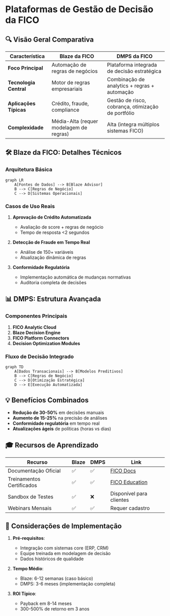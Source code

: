 # Plataformas de Gestão de Decisão da FICO

## 🔍 Visão Geral Comparativa
| **Característica**       | **Blaze da FICO**                          | **DMPS da FICO**                          |
|--------------------------|--------------------------------------------|-------------------------------------------|
| **Foco Principal**       | Automação de regras de negócios           | Plataforma integrada de decisão estratégica|
| **Tecnologia Central**   | Motor de regras empresariais              | Combinação de analytics + regras + automação |
| **Aplicações Típicas**   | Crédito, fraude, compliance               | Gestão de risco, cobrança, otimização de portfólio |
| **Complexidade**         | Média-Alta (requer modelagem de regras)   | Alta (integra múltiplos sistemas FICO)    |

## 🛠️ Blaze da FICO: Detalhes Técnicos

### Arquitetura Básica
```mermaid
graph LR
    A[Fontes de Dados] --> B[Blaze Advisor]
    B --> C[Regras de Negócio]
    C --> D[Sistemas Operacionais]
```

### Casos de Uso Reais
1. **Aprovação de Crédito Automatizada**
   - Avaliação de score + regras de negócio
   - Tempo de resposta <2 segundos

2. **Detecção de Fraude em Tempo Real**
   - Análise de 150+ variáveis
   - Atualização dinâmica de regras

3. **Conformidade Regulatória**
   - Implementação automática de mudanças normativas
   - Auditoria completa de decisões

## 📊 DMPS: Estrutura Avançada

### Componentes Principais
1. **FICO Analytic Cloud**
2. **Blaze Decision Engine**
3. **FICO Platform Connectors**
4. **Decision Optimization Modules**

### Fluxo de Decisão Integrado
```mermaid
graph TD
    A[Dados Transacionais] --> B[Modelos Preditivos]
    B --> C[Regras de Negócio]
    C --> D[Otimização Estratégica]
    D --> E[Execução Automatizada]
```

## 💡 Benefícios Combinados
- **Redução de 30-50%** em decisões manuais
- **Aumento de 15-25%** na precisão de análises
- **Conformidade regulatória** em tempo real
- **Atualizações ágeis** de políticas (horas vs dias)

## 🎓 Recursos de Aprendizado
| Recurso                  | Blaze | DMPS | Link |
|--------------------------|-------|------|------|
| Documentação Oficial      | ✅    | ✅   | [FICO Docs](https://www.fico.com) |
| Treinamentos Certificados | ✅    | ✅   | [FICO Education](https://www.fico.com/training) |
| Sandbox de Testes         | ✅    | ❌   | Disponível para clientes |
| Webinars Mensais          | ✅    | ✅   | Requer cadastro |

## 📌 Considerações de Implementação
1. **Pré-requisitos**:
   - Integração com sistemas core (ERP, CRM)
   - Equipe treinada em modelagem de decisão
   - Dados históricos de qualidade

2. **Tempo Médio**:
   - Blaze: 6-12 semanas (caso básico)
   - DMPS: 3-6 meses (implementação completa)

3. **ROI Típico**:
   - Payback em 8-14 meses
   - 300-500% de retorno em 3 anos

